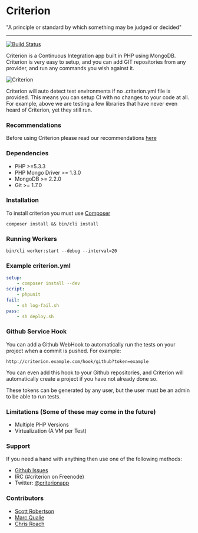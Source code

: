 Criterion
===
"A principle or standard by which something may be judged or decided"

----

[![Build Status](https://travis-ci.org/romhut/criterion.png)](https://travis-ci.org/romhut/criterion)

Criterion is a Continuous Integration app built in PHP using MongoDB. Criterion is very easy to setup, and you can add GIT repositories from any provider, and run any commands you wish against it.

![Criterion](http://f.cl.ly/items/2k3M0b1c1H353C2w3q06/Screen%20Shot%202013-07-14%20at%2014.54.28.png)

Criterion will auto detect test environments if no .criterion.yml file is provided. This means you can setup CI with no changes to your code at all. For example, above we are testing a few libraries that have never even heard of Criterion, yet they still run.

### Recommendations
Before using Criterion please read our recommendations [here](https://github.com/romhut/criterion/wiki/Recommendations)

### Dependencies

- PHP >=5.3.3
- PHP Mongo Driver >= 1.3.0
- MongoDB >= 2.2.0
- Git >= 1.7.0

### Installation
To install criterion you must use [Composer](http://getcomposer.org/)

```shell
composer install && bin/cli install
```

### Running Workers

```shell
bin/cli worker:start --debug --interval=20
```

### Example criterion.yml
```yml
setup:
    - composer install --dev
script:
    - phpunit
fail:
    - sh log-fail.sh
pass:
    - sh deploy.sh
```

### Github Service Hook
You can add a Github WebHook to automatically run the tests on your project when a commit is pushed. For example:

```
http://criterion.example.com/hook/github?token=example
```
You can even add this hook to your Github repositories, and Criterion will automatically create a project if you have not already done so.

These tokens can be generated by any user, but the user must be an admin to be able to run tests.


### Limitations (Some of these may come in the future)
 - Multiple PHP Versions
 - Virtualization (A VM per Test)

### Support
If you need a hand with anything then use one of the following methods:
 - [Github Issues](http://github.com/romhut/criterion/issues)
 - IRC (#criterion on Freenode)
 - Twitter: [@criterionapp](http://twitter.com/criterionapp)

### Contributors
- [Scott Robertson](http://github.com/scottymeuk)
- [Marc Qualie](http://github.com/marcqualie)
- [Chris Roach](https://github.com/outrunthewolf)
